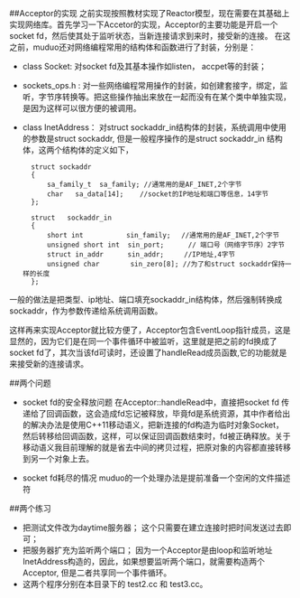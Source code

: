 ##Acceptor的实现
之前实现按照教材实现了Reactor模型，现在需要在其基础上实现网络库。首先学习一下Accetor的实现，Acceptor的主要功能是开启一个socket fd，然后使其处于监听状态，当新连接请求到来时，接受新的连接。
在这之前，muduo还对网络编程常用的结构体和函数进行了封装，分别是：

- class Socket: 对socket fd及其基本操作如listen， accpet等的封装；

- sockets_ops.h : 对一些网络编程常用操作的封装，如创建套接字，绑定，监听，字节序转换等。把这些操作抽出来放在一起而没有在某个类中单独实现，是因为这样可以很方便的被调用。

- class InetAddress： 对struct sockaddr_in结构体的封装，系统调用中使用的参数是struct sockaddr, 但是一般程序操作的是struct sockaddr_in 结构体，这两个结构体的定义如下，

        struct sockaddr
        {
            sa_family_t  sa_family; //通常用的是AF_INET,2个字节
            char   sa_data[14];    //socket的IP地址和端口等信息，14字节   
        };
        
        struct   sockaddr_in
        {
            short int   　　　　 sin_family; 　//通常用的是AF_INET,2个字节
            unsigned short int  sin_port;      // 端口号（网络字节序）2字节   
            struct in_addr　　　 sin_addr;     //IP地址,4字节
            unsigned char   　   sin_zero[8]; //为了和struct sockaddr保持一样的长度   
        };

一般的做法是把类型、ip地址、端口填充sockaddr_in结构体，然后强制转换成sockaddr，作为参数传递给系统调用函数。

这样再来实现Acceptor就比较方便了，Acceptor包含EventLoop指针成员，这是显然的，因为它们是在同一个事件循环中被监听，这里就是把之前的fd换成了socket fd了，其次当该fd可读时，还设置了handleRead成员函数,它的功能就是来接受新的连接请求。

##两个问题
- socket fd的安全释放问题
在Acceptor::handleRead中，直接把socket fd 传递给了回调函数，这会造成fd忘记被释放，毕竟fd是系统资源，其中作者给出的解决办法是使用C++11移动语义，把新连接的fd构造为临时对象Socket， 然后转移给回调函数，这样，可以保证回调函数结束时，fd被正确释放。关于移动语义我目前理解的就是省去中间的拷贝过程，把原对象的内容都直接转移到另一个对象上去。

- socket fd耗尽的情况
muduo的一个处理办法是提前准备一个空闲的文件描述符


##两个练习

- 把测试文件改为daytime服务器；
这个只需要在建立连接时把时间发送过去即可；
- 把服务器扩充为监听两个端口；
因为一个Acceptor是由loop和监听地址InetAddress构造的，因此，如果想要监听两个端口，就需要构造两个Acceptor, 但是二者共享同一个事件循环。
- 这两个程序分别在本目录下的 test2.cc 和 test3.cc。








